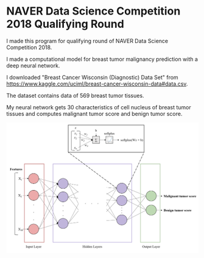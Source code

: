 # NAVER Data Science Competition 2018 Qualifying Round

I made this program for qualifying round of NAVER Data Science Competition 2018.

I made a computational model for breast tumor malignancy prediction with a deep neural network.

I downloaded "Breast Cancer Wisconsin (Diagnostic) Data Set" from <https://www.kaggle.com/uciml/breast-cancer-wisconsin-data#data.csv>.

The dataset contains data of 569 breast tumor tissues.

My neural network gets 30 characteristics of cell nucleus of breast tumor tissues and computes malignant tumor score and benign tumor score.

![](https://github.com/sangbhan/NAVER_Data_Science_Competition_2018/blob/master/Qualifying_Round/DNN%20architecture.png)

